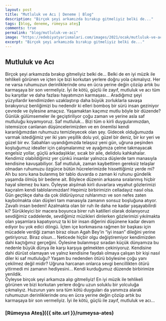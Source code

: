 ```yaml
---
layout: post
title: "Mutluluk ve Acı | Deneme | Blog"
description: "Birçok şeyi arkamızda bırakıp gitmeliyiz belki de..."
tags: [blog, deneme, rümeysa ateş]
comments: true
permalink: "blog/mutluluk-ve-aci"
image: "https://edebiyatyarismalari.com/images/2021/ocak/mutluluk-ve-aci.jpeg"
excerpt: "Birçok şeyi arkamızda bırakıp gitmeliyiz belki de..."
---
```


## Mutluluk ve Acı
Birçok şeyi arkamızda bırakıp gitmeliyiz belki de... Belki de en iyi müzik ile tehlikeli görünen ve içten içe bizi korkutan yerlere doğru yola çıkmalıyız. Her ne varsa ruhumuzun derinliklerinde onu en ücra yerine değin çözüp artık bu karmaşaya bir son vermeliyiz. İyi ile kötü, güçlü ile zayıf, mutluluk ve acı tüm bu karşıtlar ve daha fazlası hayatımızın karmaşası... Aradığımız şeyi yüzyıllardır kendimizden uzaklaştırıp daha büyük zorluklarla savaşa bırakıyoruz benliğimizi bu nedendir ki elleri bomboş bir sürü insan geziniyor çevrede ve öylesine amaçsız. Yaşamaktan kaçımız mutlu böyle bir düzende? Günlük gülümsemeler ile geçiştiriliyor çoğu zaman ve yerine asla saf mutluluğu koyamıyoruz. Saf mutluluk... Bizi tüm o kirli duygularımızdan, istemsizce canlanan düşüncelerimizden ve en önemlisi kendi karanlığımızdan ruhumuzu temizleyecek olan şey. Gidecek olduğumuzda varmak istediğimiz yer iki yanı yeşillik dolu yol, güzel bir deniz, bir kır yeri ve güzel bir ev. Sabahları uyandığımızda telaşsız yeni gün, uğruna peşinden koştuğumuz idealler için çalışmalarımız ve ayağımıza çelme takmayacak engelsiz yollar, güçlü arkadaşlıklar, sıcak bir aile, delidolu kahkahalar. Kendimiz olabildiğimiz yer çünkü insanlar yalnızca düşlerde tam manasıyla kendisine kavuşabiliyor. Saf mutluluk, zaman kaybettiren gereksiz telaşlar olmadan ruhumuzu özgürce bütün hücrelerimizde hissettiğimiz yerde mi? Ah bu soru kana bulanmış bir tablo duvarda o zaman ki ruhunu gündelik yaşamda ölmüş bir bedene ait. Böylece düzenin arkasına sıralanmış hiçbir hayal silemez bu kanı. Öyleyse alışılmalı kirli duvarlara veyahut gözlerimizi kaçıralım kendi tablolarımızdan! Hepimiz birbirimizin celladayız nasıl olsa. Gün geçtikçe daha da çok öldürüyoruz ruhlarımızı ve son nefes zaten kaybolmakta olan düşleri tam manasıyla zamanın sonsuz boşluğuna atıyor. Zavallı insan bedeni! Azalmakta olan bir ruh ile daha ne kadar yaşayabilirdi ki? Sürükleyici bir macera boyunca birer ruh katilleri olarak dolanıyoruz sevdiğimiz caddelerde, sevdiğimiz müzikleri dinlerken gözlerimizi yıkılmakta olan yaşamlara kapatıyoruz ta ki bir insan diğerini düşünene kadar devam ediyor bu yok edici döngü. İçten içe korkmasına rağmen bir başkası için mücadele verdiği zaman biraz olsun Agah Bey’in “iyi insan” dileğini yerine getiriyoruz. Biraz olsun... Neticede hiçbir olgu değiştiremiyor kendimizden dahi kaçtığımız gerçeğini. Öylesine bulanmışız sıradan küçük dünyamıza bu nedenle büyük dünya ile karşı karşıya gelmekten çekiniyoruz. Kendisine dahi dürüst olamayan ve yalnız kendisine faydalı olmaya çalışan bir kişi nasıl diler ki saf mutluluğu?  Yaşam bu nedenden ötürü böylesine çoğu yanı çekilmez değil midir? Uğruna harcanan onlarca sevgi bencillikten ötürü yitirmedi mi zamanın hediyesini... Kendi kurduğumuz düzende birbirimize yenildik.  
Öyleyse birçok şeyi arkamıza alıp gitmeliyiz! En iyi müzik ile tehlikeli görünen ve bizi korkutan yerlere doğru uzun soluklu bir yolculuğa çıkmalıyız. Huzurun yanı sıra tüm kötü duyguları da yanımıza alarak ruhumuzun derinliklerinde onu en ücra yerine değin çözüp artık bu karmaşaya bir son vermeliyiz. İyi ile kötü, güçlü ile zayıf, mutluluk ve acı…

### [Rümeysa Ateş]({{ site.url }}/rumeysa-ates)